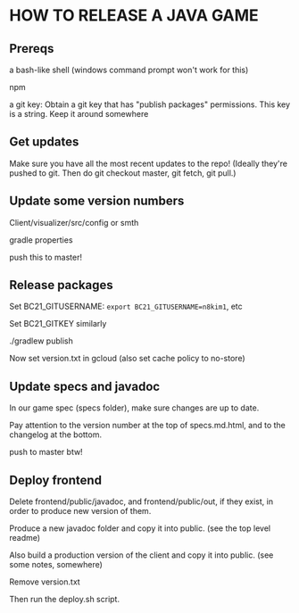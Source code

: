 # HOW TO RELEASE A JAVA GAME

## Prereqs

a bash-like shell (windows command prompt won't work for this)

npm

a git key: Obtain a git key that has "publish packages" permissions. This key is a string. Keep it around somewhere

## Get updates

Make sure you have all the most recent updates to the repo! (Ideally they're pushed to git. Then do git checkout master, git fetch, git pull.)

## Update some version numbers

Client/visualizer/src/config or smth

gradle properties

push this to master!

## Release packages

Set BC21_GITUSERNAME: `export BC21_GITUSERNAME=n8kim1`, etc

Set BC21_GITKEY similarly

./gradlew publish

Now set version.txt in gcloud (also set cache policy to no-store)

## Update specs and javadoc

In our game spec (specs folder), make sure changes are up to date.

Pay attention to the version number at the top of specs.md.html, and to the changelog at the bottom.

push to master btw!

## Deploy frontend

Delete frontend/public/javadoc, and frontend/public/out, if they exist, in order to produce new version of them.

Produce a new javadoc folder and copy it into public. (see the top level readme)

Also build a production version of the client and copy it into public. (see some notes, somewhere)

Remove version.txt

Then run the deploy.sh script.
